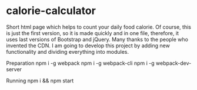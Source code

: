 # calorie-calculator
Short html page which helps to count your daily food calorie.
Of course, this is just the first version, so it is made quickly and in one file, therefore, it uses last versions of Bootstrap and jQuery. Many thanks to the people who invented the CDN.
I am going to develop this project by adding new functionality and dividing everything into modules.


Preparation
npm i -g webpack
npm i -g webpack-cli
npm i -g webpack-dev-server

Running
npm i && npm start